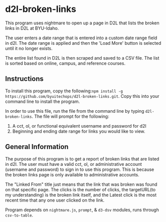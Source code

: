 # d2l-broken-links
This program uses nightmare to open up a page in D2L that lists the broken links in D2L at BYU-Idaho. 

The user enters a date range that is entered into a custom date range field in d2l. The date range is applied and then the 'Load More' button is selected until it no longer exists.

The entire list found in D2L is then scraped and saved to a CSV file. The list is sorted based on online, campus, and reference courses.
## Instructions
To install this program, copy the following:`npm install -g https://github.com/byuitechops/d2l-broken-links.git`. Copy this into your command line to install the program. 

In order to use this file, run the file from the command line by typing `d2l-broken-links`. The file will prompt for the following:
1. A cct, ol, or functional equivalent username and password for d2l
2. Beginning and ending date range for links you would like to view.

## General Information
The purpose of this program is to get a report of broken links that are listed in d2l. 
The user must have a valid cct, ol, or administrative account (username and password) to sign in to use this program. This is because the broken links page is only available to administrative accounts.

The "Linked From" title just means that the link that was broken was found on that specific page. The clicks is the number of clicks, the targetURL(to my understanding) is the broken link itself, and the Latest click is the most recent time that any one user clicked on the link.

Program depends on `nightmare.js`, `prompt`,  & `d3-dsv` modules, runs through `csv-to-table`.
